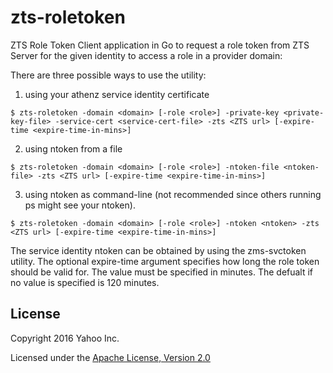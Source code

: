 zts-roletoken
=============

ZTS Role Token Client application in Go to request a role token from
ZTS Server for the given identity to access a role in a provider domain:

There are three possible ways to use the utility:

1) using your athenz service identity certificate

```shell
$ zts-roletoken -domain <domain> [-role <role>] -private-key <private-key-file> -service-cert <service-cert-file> -zts <ZTS url> [-expire-time <expire-time-in-mins>]
```

2) using ntoken from a file

```shell
$ zts-roletoken -domain <domain> [-role <role>] -ntoken-file <ntoken-file> -zts <ZTS url> [-expire-time <expire-time-in-mins>]
```

3) using ntoken as command-line (not recommended since others running ps might see your ntoken).

```shell
$ zts-roletoken -domain <domain> [-role <role>] -ntoken <ntoken> -zts <ZTS url> [-expire-time <expire-time-in-mins>]
```

The service identity ntoken can be obtained by using the zms-svctoken
utility. The optional expire-time argument specifies how long the role
token should be valid for. The value must be specified in minutes. The
defualt if no value is specified is 120 minutes.

## License

Copyright 2016 Yahoo Inc.

Licensed under the [Apache License, Version 2.0](http://www.apache.org/licenses/LICENSE-2.0)
